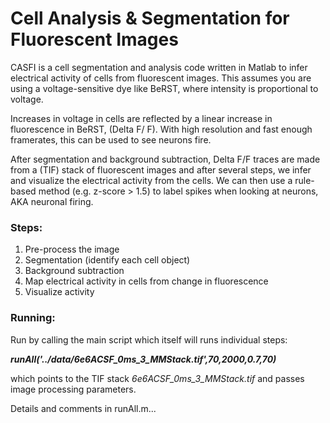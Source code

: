 # Cell Analysis & Segmentation for Fluorescent Images

CASFI is a cell segmentation and analysis code written in Matlab to infer electrical activity of cells from fluorescent images.
This assumes you are using a voltage-sensitive dye like BeRST, where intensity is proportional to voltage.

Increases in voltage in cells are reflected by a linear increase in fluorescence in BeRST, (Delta F/ F). With high resolution and fast enough framerates, this can be used to see neurons fire.


After segmentation and background subtraction, Delta F/F traces are made from a (TIF) stack of fluorescent images and after several steps, we infer and visualize the electrical activity from the cells. We can then use a rule-based method (e.g. z-score > 1.5) to label spikes when looking at neurons, AKA neuronal firing.   


### Steps:
1) Pre-process the image
2) Segmentation (identify each cell object)
3) Background subtraction
4) Map electrical activity in cells from change in fluorescence
5) Visualize activity



### Running:  

Run by calling the main script which itself will runs individual steps:  

_**runAll('../data/6e6ACSF_0ms_3_MMStack.tif',70,2000,0.7,70)**_

which points to the TIF stack *6e6ACSF_0ms_3_MMStack.tif* and passes image processing parameters.

Details and comments in runAll.m...
